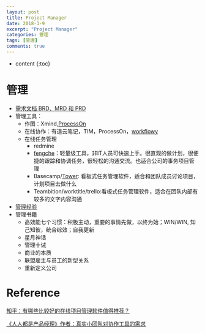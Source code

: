 ```yaml
---
layout: post
title: Project Manager
date: 2018-3-9
excerpt: "Project Manager"
categories: 管理
tags: [管理]
comments: true
---
```


* content
{:toc}


# 管理

- [需求文档 BRD、MRD 和 PRD](http://vivianking6855.github.io/2017/07/17/Manager-BRD-MRD-PRD/)
- 管理工具：
    - 作图：Xmind,[ProcessOn](https://www.processon.com/diagrams/new#temp-system)
    - 在线协作：有道云笔记，TIM，ProcessOn，[workflowy](https://workflowy.com/#)
    - 在线任务管理
        - redmine
        - [fengche](http://Fengche.co)：轻量级工具，非IT人员可快速上手。很直观的做计划，很便捷的跟踪和协调任务，很轻松的沟通交流。也适合公司的事务项目管理
        - Basecamp/[Tower](http://tower.im): 看板式任务管理软件，适合和团队成员讨论项目，计划项目去做什么
        - Teambition/worktitle/trello:看板式任务管理软件，适合在团队内部有较多的文字内容沟通
- [管理经验](http://vivianking6855.github.io/2017/03/31/Project-Experiences/)
- 管理书籍
    - 高效能七个习惯：积极主动，重要的事情先做，以终为始；WIN/WIN, 知己知彼，统合综效；自我更新
    - 星月神话
    - 管理十诫
    - 商业的本质
    - 联盟雇主与员工的新型关系
    - 重新定义公司


# Reference

[知乎：有哪些比较好的在线项目管理软件值得推荐？](https://www.zhihu.com/question/19590553)

[《人人都是产品经理》作者：真实小团队对协作工具的需求](http://www.yixieshi.com/20386.html)